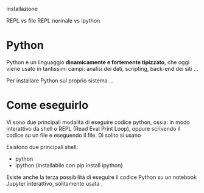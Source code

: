 installazione

REPL vs file 
REPL normale vs ipython

# Python 

Python è un linguaggio **dinamicamente e fortemente tipizzato**, che oggi viene usato in tantissimi campi: analisi dei dati, scripting, back-end dei siti ...

Per installare Python sul proprio sistema ...

# Come eseguirlo

Vi sono due principali modalità di eseguire codice python, ossia: in modo interattivo da shell o REPL (Read Eval Print Loop), oppure scrivendo il codice su un file e eseguendo il file. Di solito si usano 

Esistono due principali shell:

* python 
* ipython (installabile con pip install ipython)

Esiste anche la terza possibilità di eseguire il codice Python su un notebook Jupyter interattivo, solitamente usata .




